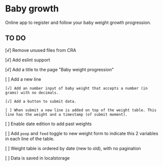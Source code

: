 # Baby growth
Online app to register and follow your baby weight growth progression.

## TO DO
[√] Remove unused files from CRA

[√] Add eslint support

[√] Add a title to the page "Baby weight progression"

[ ] Add a new line
    
    [√] Add an number input of baby weight that accepts a number (in grams) with no decimals.
    
    [√] Add a button to submit data.
    
    [ ] When submit a new line is added on top of the weight table. This line has the weight and a timestamp (of submit moment).

[ ] Enable date edition to add past weights

[ ] Add `poop` and `feed` toggle to new weight form to indicate this 2 variables in each line of the table.

[ ] Weight table is ordered by date (new to old), with no pagination

[ ] Data is saved in localstorage
